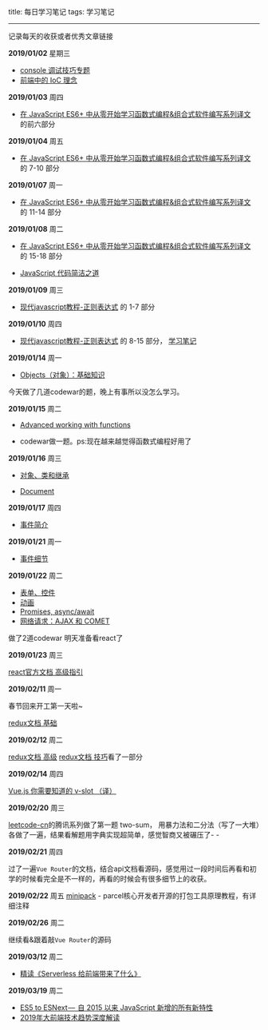 title: 每日学习笔记
tags: 学习笔记

---

记录每天的收获或者优秀文章链接

<!-- more -->

**2019/01/02** 星期三

- [console 调试技巧专题](https://juejin.im/post/5c0ee12551882545e24ef291)
- [前端中的 IoC 理念](https://juejin.im/post/5c2c47dcf265da616d544a53)

**2019/01/03** 周四

- [在 JavaScript ES6+ 中从零开始学习函数式编程&组合式软件编写系列译文](https://juejin.im/post/5a0275406fb9a04506710bbc) 的前六部分

**2019/01/04** 周五

- [在 JavaScript ES6+ 中从零开始学习函数式编程&组合式软件编写系列译文](https://juejin.im/post/5a0275406fb9a04506710bbc) 的 7-10 部分

**2019/01/07** 周一

- [在 JavaScript ES6+ 中从零开始学习函数式编程&组合式软件编写系列译文](https://juejin.im/post/5a0275406fb9a04506710bbc) 的 11-14 部分

**2019/01/08** 周二

- [在 JavaScript ES6+ 中从零开始学习函数式编程&组合式软件编写系列译文](https://juejin.im/post/5a0275406fb9a04506710bbc) 的 15-18 部分

- [JavaScript 代码简洁之道](https://juejin.im/post/5c24b7a851882509a76875e8)

**2019/01/09** 周三

- [现代javascript教程-正则表达式](https://zh.javascript.info/regular-expressions) 的 1-7 部分

**2019/01/10** 周四

- [现代javascript教程-正则表达式](https://zh.javascript.info/regular-expressions) 的 8-15 部分，
  [学习笔记](https://blog.chenkeyi.com/blog/regexp-study/)

**2019/01/14** 周一

- [Objects（对象）：基础知识](https://zh.javascript.info/object-basics)

今天做了几道codewar的题，晚上有事所以没怎么学习。

**2019/01/15** 周二

- [Advanced working with functions](https://zh.javascript.info/advanced-functions)

- codewar做一题。ps:现在越来越觉得函数式编程好用了

**2019/01/16** 周三

- [对象、类和继承](https://zh.javascript.info/object-oriented-programming)

- [Document](https://zh.javascript.info/document)

**2019/01/17** 周四

- [事件简介](https://zh.javascript.info/events)

**2019/01/21** 周一

- [事件细节](https://zh.javascript.info/event-details)

**2019/01/22** 周二

- [表单、控件](https://zh.javascript.info/forms-controls)
- [动画](https://zh.javascript.info/animation)
- [Promises, async/await](https://zh.javascript.info/async)
- [网络请求：AJAX 和 COMET](https://zh.javascript.info/xmlhttprequest)

做了2道codewar 明天准备看react了

**2019/01/23** 周三

[react官方文档 高级指引](https://react.docschina.org/docs/jsx-in-depth.html)

**2019/02/11** 周一

春节回来开工第一天啦~

[redux文档 基础](https://www.redux.org.cn/docs/basics/)

**2019/02/12** 周二

[redux文档 高级](https://www.redux.org.cn/docs/advanced/)
[redux文档 技巧](https://www.redux.org.cn/docs/recipes/)看了一部分

**2019/02/14** 周四

[Vue.js 你需要知道的 v-slot （译）](https://juejin.im/post/5c64e11151882562e4726d98)

**2019/02/20** 周三

[leetcode-cn](https://leetcode-cn.com)的腾讯系列做了第一题 two-sum，
用暴力法和二分法（写了一大堆）各做了一遍，结果看解题用字典实现超简单，感觉智商又被碾压了- -

**2019/02/21** 周四

过了一遍`Vue Router`的文档，结合api文档看源码，感觉用过一段时间后再看和初学的时候看完全是不一样的，再看的时候会有很多细节上的收获。

**2019/02/22** 周五
[minipack](https://github.com/ronami/minipack/blob/master/src/minipack.js) - parcel核心开发者开源的打包工具原理教程，有详细注释

**2019/02/26** 周二

继续看&跟着敲`Vue Router`的源码

**2019/03/12** 周二

- [精读《Serverless 给前端带来了什么》](https://zhuanlan.zhihu.com/p/58877583)

**2019/03/19** 周二

- [ES5 to ESNext —  自 2015 以来 JavaScript 新增的所有新特性](https://juejin.im/post/5c907742f265da60c95b63af)
- [2019年大前端技术趋势深度解读](https://mp.weixin.qq.com/s/lf55_ujbhOx4i3PrdCwihg)